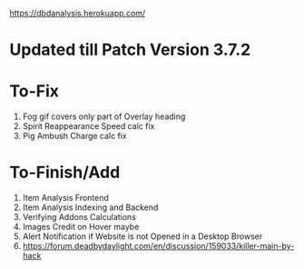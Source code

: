 https://dbdanalysis.herokuapp.com/

# Updated till Patch Version 3.7.2

# To-Fix

1) Fog gif covers only part of Overlay heading
2) Spirit Reappearance Speed calc fix
3) Pig Ambush Charge calc fix

# To-Finish/Add

1) Item Analysis Frontend
2) Item Analysis Indexing and Backend
3) Verifying Addons Calculations
4) Images Credit on Hover maybe
5) Alert Notification if Website is not Opened in a Desktop Browser
6)  https://forum.deadbydaylight.com/en/discussion/159033/killer-main-by-hack

